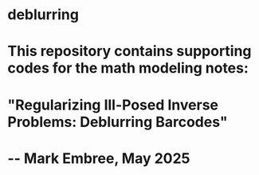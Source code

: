 # deblurring

# This repository contains supporting codes for the math modeling notes: 
# "Regularizing Ill-Posed Inverse Problems: Deblurring Barcodes"
# -- Mark Embree, May 2025
